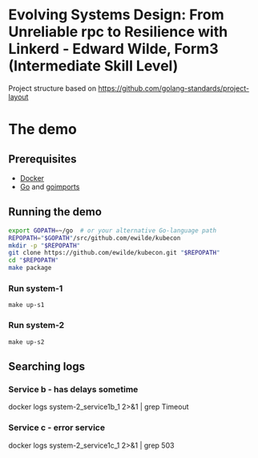 # Evolving Systems Design: From Unreliable rpc to Resilience with Linkerd - Edward Wilde, Form3 (Intermediate Skill Level)                      
Project structure based on https://github.com/golang-standards/project-layout


# The demo
## Prerequisites
* [Docker](https://www.docker.com/community-edition#/download)
* [Go](https://golang.org/doc/install) and [goimports](https://godoc.org/golang.org/x/tools/cmd/goimports)

## Running the demo
```bash
export GOPATH=~/go  # or your alternative Go-language path
REPOPATH="$GOPATH"/src/github.com/ewilde/kubecon
mkdir -p "$REPOPATH"
git clone https://github.com/ewilde/kubecon.git "$REPOPATH"
cd "$REPOPATH"
make package
```

### Run system-1
`make up-s1`

### Run system-2
`make up-s2`



## Searching logs

### Service b - has delays sometime
docker logs system-2_service1b_1   2>&1  | grep Timeout

### Service c - error service
docker logs system-2_service1c_1   2>&1  | grep 503
